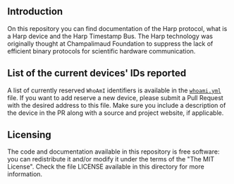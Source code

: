 ## Introduction

On this repository you can find documentation of the Harp protocol, what is a Harp device and the Harp Timestamp Bus.
The Harp technology was originally thought at Champalimaud Foundation to suppress the lack of efficient binary protocols for scientific hardware communication.

## List of the current devices' IDs reported

A list of currently reserved `WhoAmI` identifiers is available in the [`whoami.yml`](./whoami.yml) file. If you want to add reserve a new device, please submit a Pull Request with the desired address to this file. Make sure you include a description of the device in the PR along with a source and project website, if applicable.

## Licensing

The code and documentation available in this repository is free software: you can redistribute it and/or modify it under the terms of the "The MIT License".
Check the file LICENSE available in this directory for more information.
